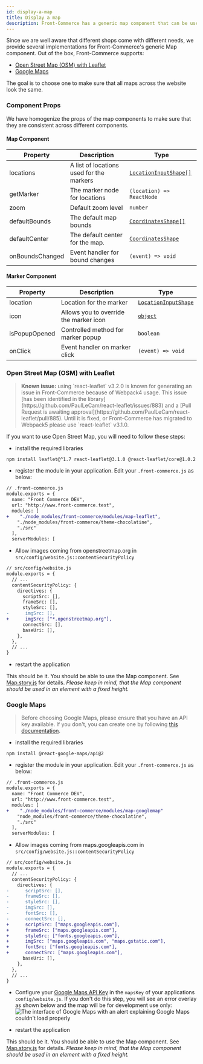 ```yaml
---
id: display-a-map
title: Display a map
description: Front-Commerce has a generic map component that can be used by modules to display maps. This guide explains how to use the feature in your application.
---
```


Since we are well aware that different shops come with different needs, we provide several implementations for Front-Commerce's generic Map component. Out of the box, Front-Commerce supports:

- [Open Street Map (OSM) with Leaflet](#open-street-map-osm-with-leaflet)
- [Google Maps](#google-maps)

The goal is to choose one to make sure that all maps across the website look the same.

### Component Props <!-- omit in toc -->

We have homogenize the props of the map components to make sure that they are consistent across different components.

#### Map Component

| Property        | Description                              | Type                                                                                                                                             |
| --------------- | ---------------------------------------- | ------------------------------------------------------------------------------------------------------------------------------------------------ |
| locations       | A list of locations used for the markers | [`LocationInputShape[]`](https://gitlab.com/front-commerce/front-commerce/-/blob/main/src/web/theme/components/organisms/Map/location.js#L65-74) |
| getMarker       | The marker node for locations            | `(location) => ReactNode`                                                                                                                        |
| zoom            | Default zoom level                       | `number`                                                                                                                                         |
| defaultBounds   | The default map bounds                   | [`CoordinatesShape[]`](https://gitlab.com/front-commerce/front-commerce/-/blob/main/src/web/theme/components/organisms/Map/location.js#L59-62)   |
| defaultCenter   | The default center for the map.          | [`CoordinatesShape` ](https://gitlab.com/front-commerce/front-commerce/-/blob/main/src/web/theme/components/organisms/Map/location.js#L59-62)    |
| onBoundsChanged | Event handler for bound changes          | `(event) => void`                                                                                                                                |

#### Marker Component

| Property      | Description                            | Type                                                                                                                                            |
| ------------- | -------------------------------------- | ----------------------------------------------------------------------------------------------------------------------------------------------- |
| location      | Location for the marker                | [`LocationInputShape` ](https://gitlab.com/front-commerce/front-commerce/-/blob/main/src/web/theme/components/organisms/Map/location.js#L65-74) |
| icon          | Allows you to override the marker icon | [`object`](https://gitlab.com/front-commerce/front-commerce/-/blob/main/src/web/theme/components/organisms/Map/index.js#L25-31)                 |
| isPopupOpened | Controlled method for marker popup     | `boolean`                                                                                                                                       |
| onClick       | Event handler on marker click          | `(event) => void`                                                                                                                               |

 <!-- omit in toc -->

### Open Street Map (OSM) with Leaflet

<blockquote class="important">
  <strong>Known issue:</strong>
  using `react-leaflet` v3.2.0 is known for generating an issue in Front-Commerce because of Webpack4 usage. This issue [has been identified in the library](https://github.com/PaulLeCam/react-leaflet/issues/883) and a [Pull Request is awaiting approval](https://github.com/PaulLeCam/react-leaflet/pull/885). Until it is fixed, or Front-Commerce has migrated to Webpack5 please use `react-leaflet` v3.1.0.
</blockquote>

If you want to use Open Street Map, you will need to follow these steps:

- install the required libraries

```shell
npm install leaflet@^1.7 react-leaflet@3.1.0 @react-leaflet/core@1.0.2
```

- register the module in your application. Edit your `.front-commerce.js` as below:

```diff
// .front-commerce.js
module.exports = {
  name: "Front Commerce DEV",
  url: "http://www.front-commerce.test",
  modules: [
+    "./node_modules/front-commerce/modules/map-leaflet",
    "./node_modules/front-commerce/theme-chocolatine",
    "./src"
  ],
  serverModules: [
```

- Allow images coming from openstreetmap.org in `src/config/website.js::contentSecurityPolicy`

```diff
// src/config/website.js
module.exports = {
  // ...
  contentSecurityPolicy: {
    directives: {
      scriptSrc: [],
      frameSrc: [],
      styleSrc: [],
-      imgSrc: [],
+      imgSrc: ["*.openstreetmap.org"],
      connectSrc: [],
      baseUri: [],
    },
  },
  // ...
}
```

- restart the application

This should be it. You should be able to use the Map component. See [Map.story.js](https://gitlab.com/front-commerce/front-commerce/-/blob/main/modules/map-leaflet/web/theme/components/organisms/Map/Map.story.js) for details. _Please keep in mind, that the Map component should be used in an element with a fixed height._

### Google Maps

> Before choosing Google Maps, please ensure that you have an API key available. If you don't, you can create one by following [this documentation](https://developers.google.com/maps/documentation/javascript/get-api-key#creating-api-keys).

- install the required libraries

```shell
npm install @react-google-maps/api@2
```

- register the module in your application. Edit your `.front-commerce.js` as below:

```diff
// .front-commerce.js
module.exports = {
  name: "Front Commerce DEV",
  url: "http://www.front-commerce.test",
  modules: [
+    "./node_modules/front-commerce/modules/map-googlemap"
    "node_modules/front-commerce/theme-chocolatine",
    "./src"
  ],
  serverModules: [
```

- Allow images coming from maps.googleapis.com in `src/config/website.js::contentSecurityPolicy`

```diff
// src/config/website.js
module.exports = {
  // ...
  contentSecurityPolicy: {
    directives: {
-      scriptSrc: [],
-      frameSrc: [],
-      styleSrc: [],
-      imgSrc: [],
-      fontSrc: [],
-      connectSrc: [],
+      scriptSrc: ["maps.googleapis.com"],
+      frameSrc: ["maps.googleapis.com"],
+      styleSrc: ["fonts.googleapis.com"],
+      imgSrc: ["maps.googleapis.com", "maps.gstatic.com"],
+      fontSrc: ["fonts.googleapis.com"],
+      connectSrc: ["maps.googleapis.com"],
      baseUri: [],
    },
  },
  // ...
}
```

- Configure your [Google Maps API Key](https://developers.google.com/maps/documentation/javascript/get-api-key) in the `mapsKey` of your applications `config/website.js`.
  If you don't do this step, you will see an error overlay as shown below and the map will be for development use only:
  ![The interface of Google Maps with an alert explaining Google Maps couldn't load properly](/images/google-maps-no-api-key.png)

- restart the application

This should be it. You should be able to use the Map component. See [Map.story.js](https://gitlab.com/front-commerce/front-commerce/-/blob/main/modules/map-googlemap/web/theme/components/organisms/Map/Map.story.js) for details. _Please keep in mind, that the Map component should be used in an element with a fixed height._

